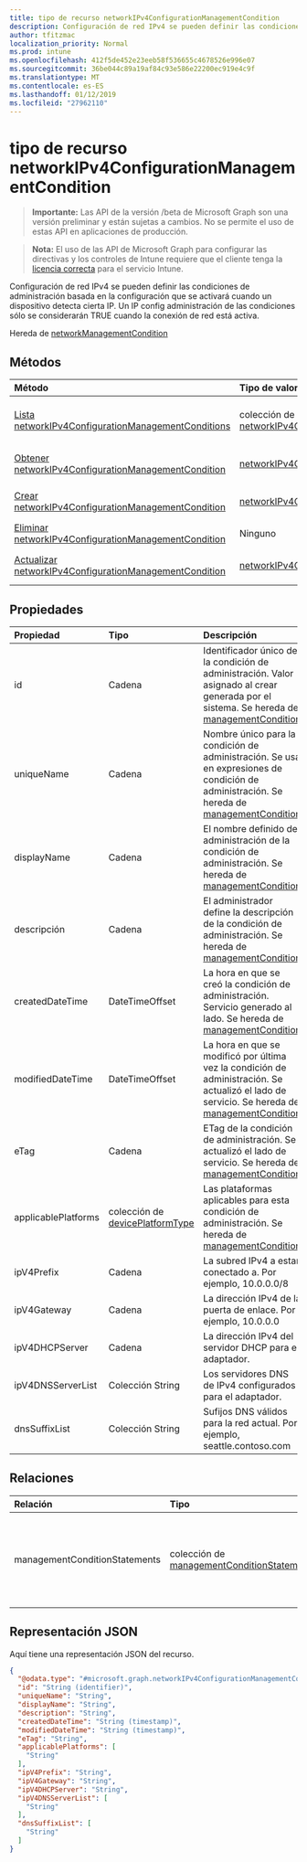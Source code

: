 ```yaml
---
title: tipo de recurso networkIPv4ConfigurationManagementCondition
description: Configuración de red IPv4 se pueden definir las condiciones de administración basada en la configuración que se activará cuando un dispositivo detecta cierta IP. Un IP config administración de las condiciones sólo se considerarán TRUE cuando la conexión de red está activa.
author: tfitzmac
localization_priority: Normal
ms.prod: intune
ms.openlocfilehash: 412f5de452e23eeb58f536655c4678526e996e07
ms.sourcegitcommit: 36be044c89a19af84c93e586e22200ec919e4c9f
ms.translationtype: MT
ms.contentlocale: es-ES
ms.lasthandoff: 01/12/2019
ms.locfileid: "27962110"
---
```

# <a name="networkipv4configurationmanagementcondition-resource-type"></a>tipo de recurso networkIPv4ConfigurationManagementCondition

> **Importante:** Las API de la versión /beta de Microsoft Graph son una versión preliminar y están sujetas a cambios. No se permite el uso de estas API en aplicaciones de producción.

> **Nota:** El uso de las API de Microsoft Graph para configurar las directivas y los controles de Intune requiere que el cliente tenga la [licencia correcta](https://go.microsoft.com/fwlink/?linkid=839381) para el servicio Intune.

Configuración de red IPv4 se pueden definir las condiciones de administración basada en la configuración que se activará cuando un dispositivo detecta cierta IP. Un IP config administración de las condiciones sólo se considerarán TRUE cuando la conexión de red está activa.

Hereda de [networkManagementCondition](../resources/intune-fencing-networkmanagementcondition.md)

## <a name="methods"></a>Métodos
|Método|Tipo de valor devuelto|Descripción|
|:---|:---|:---|
|[Lista networkIPv4ConfigurationManagementConditions](../api/intune-fencing-networkipv4configurationmanagementcondition-list.md)|colección de [networkIPv4ConfigurationManagementCondition](../resources/intune-fencing-networkipv4configurationmanagementcondition.md)|Propiedades de la lista y relaciones de los objetos [networkIPv4ConfigurationManagementCondition](../resources/intune-fencing-networkipv4configurationmanagementcondition.md) .|
|[Obtener networkIPv4ConfigurationManagementCondition](../api/intune-fencing-networkipv4configurationmanagementcondition-get.md)|[networkIPv4ConfigurationManagementCondition](../resources/intune-fencing-networkipv4configurationmanagementcondition.md)|Leer las propiedades y las relaciones del objeto [networkIPv4ConfigurationManagementCondition](../resources/intune-fencing-networkipv4configurationmanagementcondition.md) .|
|[Crear networkIPv4ConfigurationManagementCondition](../api/intune-fencing-networkipv4configurationmanagementcondition-create.md)|[networkIPv4ConfigurationManagementCondition](../resources/intune-fencing-networkipv4configurationmanagementcondition.md)|Crear un nuevo objeto [networkIPv4ConfigurationManagementCondition](../resources/intune-fencing-networkipv4configurationmanagementcondition.md) .|
|[Eliminar networkIPv4ConfigurationManagementCondition](../api/intune-fencing-networkipv4configurationmanagementcondition-delete.md)|Ninguno|Elimina un [networkIPv4ConfigurationManagementCondition](../resources/intune-fencing-networkipv4configurationmanagementcondition.md).|
|[Actualizar networkIPv4ConfigurationManagementCondition](../api/intune-fencing-networkipv4configurationmanagementcondition-update.md)|[networkIPv4ConfigurationManagementCondition](../resources/intune-fencing-networkipv4configurationmanagementcondition.md)|Actualizar las propiedades de un objeto [networkIPv4ConfigurationManagementCondition](../resources/intune-fencing-networkipv4configurationmanagementcondition.md) .|

## <a name="properties"></a>Propiedades
|Propiedad|Tipo|Descripción|
|:---|:---|:---|
|id|Cadena|Identificador único de la condición de administración. Valor asignado al crear generada por el sistema. Se hereda de [managementCondition](../resources/intune-fencing-managementcondition.md)|
|uniqueName|Cadena|Nombre único para la condición de administración. Se usa en expresiones de condición de administración. Se hereda de [managementCondition](../resources/intune-fencing-managementcondition.md)|
|displayName|Cadena|El nombre definido de administración de la condición de administración. Se hereda de [managementCondition](../resources/intune-fencing-managementcondition.md)|
|descripción|Cadena|El administrador define la descripción de la condición de administración. Se hereda de [managementCondition](../resources/intune-fencing-managementcondition.md)|
|createdDateTime|DateTimeOffset|La hora en que se creó la condición de administración. Servicio generado al lado. Se hereda de [managementCondition](../resources/intune-fencing-managementcondition.md)|
|modifiedDateTime|DateTimeOffset|La hora en que se modificó por última vez la condición de administración. Se actualizó el lado de servicio. Se hereda de [managementCondition](../resources/intune-fencing-managementcondition.md)|
|eTag|Cadena|ETag de la condición de administración. Se actualizó el lado de servicio. Se hereda de [managementCondition](../resources/intune-fencing-managementcondition.md)|
|applicablePlatforms|colección de [devicePlatformType](../resources/intune-shared-deviceplatformtype.md)|Las plataformas aplicables para esta condición de administración. Se hereda de [managementCondition](../resources/intune-fencing-managementcondition.md)|
|ipV4Prefix|Cadena|La subred IPv4 a estar conectado a. Por ejemplo, 10.0.0.0/8|
|ipV4Gateway|Cadena|La dirección IPv4 de la puerta de enlace. Por ejemplo, 10.0.0.0|
|ipV4DHCPServer|Cadena|La dirección IPv4 del servidor DHCP para el adaptador.|
|ipV4DNSServerList|Colección String|Los servidores DNS de IPv4 configurados para el adaptador.|
|dnsSuffixList|Colección String|Sufijos DNS válidos para la red actual. Por ejemplo, seattle.contoso.com|

## <a name="relationships"></a>Relaciones
|Relación|Tipo|Descripción|
|:---|:---|:---|
|managementConditionStatements|colección de [managementConditionStatement](../resources/intune-fencing-managementconditionstatement.md)|Las instrucciones de condición de administración asociadas a la condición de administración. Se hereda de [managementCondition](../resources/intune-fencing-managementcondition.md)|

## <a name="json-representation"></a>Representación JSON
Aquí tiene una representación JSON del recurso.
<!-- {
  "blockType": "resource",
  "keyProperty": "id",
  "@odata.type": "microsoft.graph.networkIPv4ConfigurationManagementCondition"
}
-->
``` json
{
  "@odata.type": "#microsoft.graph.networkIPv4ConfigurationManagementCondition",
  "id": "String (identifier)",
  "uniqueName": "String",
  "displayName": "String",
  "description": "String",
  "createdDateTime": "String (timestamp)",
  "modifiedDateTime": "String (timestamp)",
  "eTag": "String",
  "applicablePlatforms": [
    "String"
  ],
  "ipV4Prefix": "String",
  "ipV4Gateway": "String",
  "ipV4DHCPServer": "String",
  "ipV4DNSServerList": [
    "String"
  ],
  "dnsSuffixList": [
    "String"
  ]
}
```






